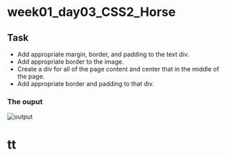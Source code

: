 # week01_day03_CSS2_Horse
## Task 
* Add appropriate margin, border, and padding to the text div.
* Add appropriate border to the image.
* Create a div for all of the page content and center that in the middle of the page.
* Add appropriate border and padding to that div.
 
### The ouput
![output](output.png)
# tt
